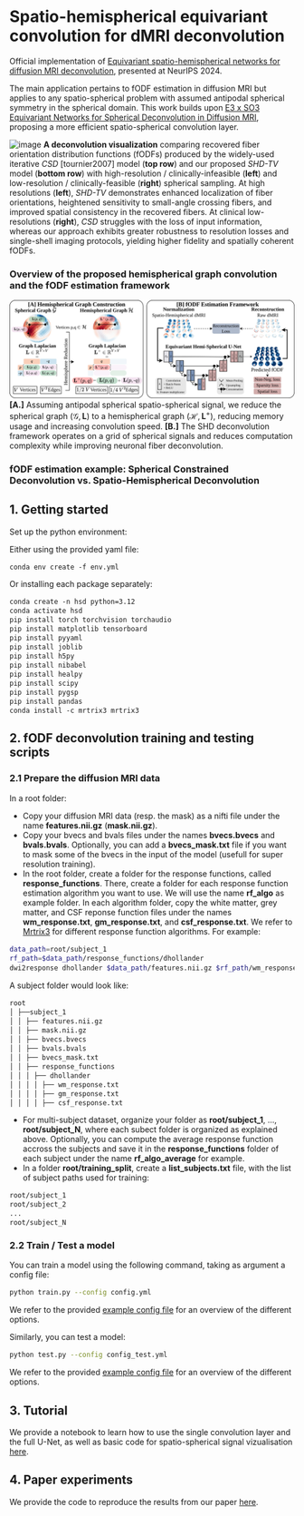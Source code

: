 # Spatio-hemispherical equivariant convolution for dMRI deconvolution

Official implementation of [Equivariant spatio-hemispherical networks for diffusion MRI deconvolution](https://arxiv.org/abs/2411.11819), presented at NeurIPS 2024. 

The main application pertains to fODF estimation in diffusion MRI but applies to any spatio-spherical problem with assumed antipodal spherical symmetry in the spherical domain. This work builds upon [E3 x SO3 Equivariant Networks for Spherical Deconvolution in Diffusion MRI](https://openreview.net/pdf?id=lri_iAbpn_r), proposing a more efficient spatio-spherical convolution layer.

![image](fig/HCP_example.jpg)
**A deconvolution visualization** comparing recovered fiber orientation distribution functions (fODFs) produced by the widely-used iterative *CSD* [tournier2007] model (**top row**) and our proposed *SHD-TV* model (**bottom row**) with high-resolution / clinically-infeasible (**left**) and low-resolution / clinically-feasible (**right**) spherical sampling. At high resolutions (**left**), *SHD-TV* demonstrates enhanced localization of fiber orientations, heightened sensitivity to small-angle crossing fibers, and improved spatial consistency in the recovered fibers. At clinical low-resolutions (**right**), *CSD* struggles with the loss of input information, whereas our approach exhibits greater robustness to resolution losses and single-shell imaging protocols, yielding higher fidelity and spatially coherent fODFs.



### Overview of the proposed hemispherical graph convolution and the fODF estimation framework

![image](fig/methodology.jpg)
**[A.]** Assuming antipodal spherical spatio-spherical signal, we reduce the spherical graph ($\mathcal{G},\mathbf{L}$) to a hemispherical graph ($\mathcal{H},\mathbf{L}^+$), reducing memory usage and increasing convolution speed. **[B.]** The SHD deconvolution framework operates on a grid of spherical signals and reduces computation complexity while improving neuronal fiber deconvolution.

### fODF estimation example: Spherical Constrained Deconvolution vs. Spatio-Hemispherical Deconvolution



## 1. Getting started

Set up the python environment:

Either using the provided yaml file:
```setup
conda env create -f env.yml
```

Or installing each package separately:
```setup
conda create -n hsd python=3.12
conda activate hsd
pip install torch torchvision torchaudio
pip install matplotlib tensorboard
pip install pyyaml
pip install joblib
pip install h5py
pip install nibabel
pip install healpy
pip install scipy
pip install pygsp
pip install pandas
conda install -c mrtrix3 mrtrix3
```

## 2. fODF deconvolution training and testing scripts

### 2.1 Prepare the diffusion MRI data

In a root folder:
* Copy your diffusion MRI data (resp. the mask) as a nifti file under the name **features.nii.gz** (**mask.nii.gz**). 
* Copy your bvecs and bvals files under the names **bvecs.bvecs** and **bvals.bvals**. Optionally, you can add a **bvecs_mask.txt** file if you want to mask some of the bvecs in the input of the model (usefull for super resolution training).
* In the root folder, create a folder for the response functions, called **response_functions**. There, create a folder for each response function estimation algorithm you want to use. We will use the name **rf_algo** as example folder. In each algorithm folder, copy the white matter, grey matter, and CSF reponse function files under the names **wm_response.txt**, **gm_response.txt**, and **csf_response.txt**. We refer to [Mrtrix3](https://mrtrix.readthedocs.io/en/0.3.16/concepts/response_function_estimation.html) for different response function algorithms. For example:
```bash
data_path=root/subject_1
rf_path=$data_path/response_functions/dhollander
dwi2response dhollander $data_path/features.nii.gz $rf_path/wm_response.txt $rf_path/gm_response.txt $rf_path/csf_response.txt -mask $data_path/mask.nii.gz -fslgrad $data_path/bvecs.bvecs $data_path/bvals.bvals
```

A subject folder would look like:
```
root
│ ├──subject_1
│ │ ├── features.nii.gz
│ │ ├── mask.nii.gz
│ │ ├── bvecs.bvecs
│ │ ├── bvals.bvals
│ │ ├── bvecs_mask.txt
│ │ ├── response_functions
│ │ │ ├── dhollander
│ │ │ │ ├── wm_response.txt
│ │ │ │ ├── gm_response.txt
│ │ │ │ ├── csf_response.txt

```

* For multi-subject dataset, organize your folder as **root/subject_1**, ..., **root/subject_N**, where each subect folder is organized as explained above. Optionally, you can compute the average response function accross the subjects and save it in the **response_functions** folder of each subject under the name **rf_algo_average** for example.
* In a folder **root/training_split**, create a **list_subjects.txt** file, with the list of subject paths used for training:
```
root/subject_1
root/subject_2
...
root/subject_N
```


### 2.2 Train / Test a model

You can train a model using the following command, taking as argument a config file:

```bash
python train.py --config config.yml
```

We refer to the provided [example config file](config.yml) for an overview of the different options.

Similarly, you can test a model:
```bash
python test.py --config config_test.yml
```
We refer to the provided [example config file](config_test.yml) for an overview of the different options.


## 3. Tutorial

We provide a notebook to learn how to use the single convolution layer and the full U-Net, as well as basic code for spatio-spherical signal vizualisation [here](tutorial.ipynb).

## 4. Paper experiments

We provide the code to reproduce the results from our paper [here](conv_benchmark/README.md).
